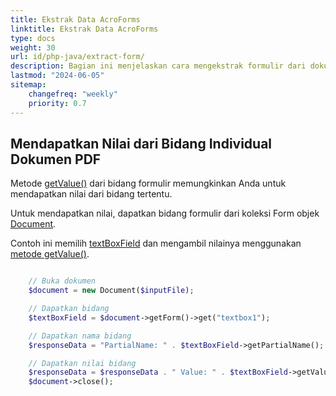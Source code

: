 ```yaml
---
title: Ekstrak Data AcroForms
linktitle: Ekstrak Data AcroForms
type: docs
weight: 30
url: id/php-java/extract-form/
description: Bagian ini menjelaskan cara mengekstrak formulir dari dokumen PDF Anda dengan Aspose.PDF untuk PHP melalui Java.
lastmod: "2024-06-05"
sitemap:
    changefreq: "weekly"
    priority: 0.7
---
```


## Mendapatkan Nilai dari Bidang Individual Dokumen PDF

Metode [getValue()](https://reference.aspose.com/pdf/java/com.aspose.pdf/TextBoxField#getValue--) dari bidang formulir memungkinkan Anda untuk mendapatkan nilai dari bidang tertentu.

Untuk mendapatkan nilai, dapatkan bidang formulir dari koleksi Form objek [Document](https://reference.aspose.com/pdf/java/com.aspose.pdf/Document).

Contoh ini memilih [textBoxField](https://reference.aspose.com/pdf/java/com.aspose.pdf/TextBoxField) dan mengambil nilainya menggunakan [metode getValue()](https://reference.aspose.com/pdf/java/com.aspose.pdf/TextBoxField#getValue--).

```php

    // Buka dokumen
    $document = new Document($inputFile);

    // Dapatkan bidang
    $textBoxField = $document->getForm()->get("textbox1");

    // Dapatkan nama bidang
    $responseData = "PartialName: " . $textBoxField->getPartialName();

    // Dapatkan nilai bidang
    $responseData = $responseData . " Value: " . $textBoxField->getValue();
    $document->close();
```